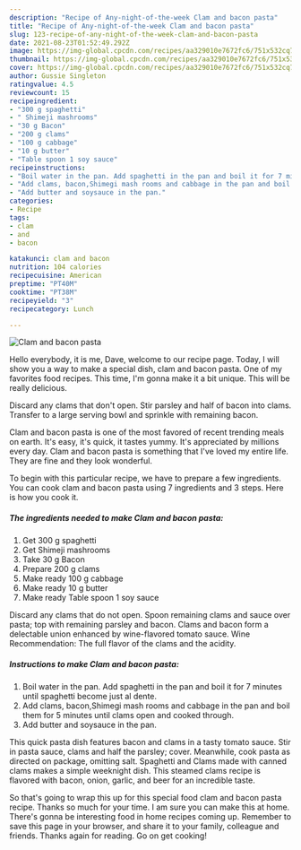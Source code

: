 ```yaml
---
description: "Recipe of Any-night-of-the-week Clam and bacon pasta"
title: "Recipe of Any-night-of-the-week Clam and bacon pasta"
slug: 123-recipe-of-any-night-of-the-week-clam-and-bacon-pasta
date: 2021-08-23T01:52:49.292Z
image: https://img-global.cpcdn.com/recipes/aa329010e7672fc6/751x532cq70/clam-and-bacon-pasta-recipe-main-photo.jpg
thumbnail: https://img-global.cpcdn.com/recipes/aa329010e7672fc6/751x532cq70/clam-and-bacon-pasta-recipe-main-photo.jpg
cover: https://img-global.cpcdn.com/recipes/aa329010e7672fc6/751x532cq70/clam-and-bacon-pasta-recipe-main-photo.jpg
author: Gussie Singleton
ratingvalue: 4.5
reviewcount: 15
recipeingredient:
- "300 g spaghetti"
- " Shimeji mashrooms"
- "30 g Bacon"
- "200 g clams"
- "100 g cabbage"
- "10 g butter"
- "Table spoon 1 soy sauce"
recipeinstructions:
- "Boil water in the pan. Add spaghetti in the pan and boil it for 7 minutes until spaghetti become just al dente."
- "Add clams, bacon,Shimegi mash rooms and cabbage in the pan and boil them for 5 minutes until clams open and cooked through."
- "Add butter and soysauce in the pan."
categories:
- Recipe
tags:
- clam
- and
- bacon

katakunci: clam and bacon 
nutrition: 104 calories
recipecuisine: American
preptime: "PT40M"
cooktime: "PT38M"
recipeyield: "3"
recipecategory: Lunch

---
```



![Clam and bacon pasta](https://img-global.cpcdn.com/recipes/aa329010e7672fc6/751x532cq70/clam-and-bacon-pasta-recipe-main-photo.jpg)

Hello everybody, it is me, Dave, welcome to our recipe page. Today, I will show you a way to make a special dish, clam and bacon pasta. One of my favorites food recipes. This time, I'm gonna make it a bit unique. This will be really delicious.

Discard any clams that don&#39;t open. Stir parsley and half of bacon into clams. Transfer to a large serving bowl and sprinkle with remaining bacon.

Clam and bacon pasta is one of the most favored of recent trending meals on earth. It's easy, it's quick, it tastes yummy. It's appreciated by millions every day. Clam and bacon pasta is something that I've loved my entire life. They are fine and they look wonderful.


To begin with this particular recipe, we have to prepare a few ingredients. You can cook clam and bacon pasta using 7 ingredients and 3 steps. Here is how you cook it.

<!--inarticleads1-->

##### The ingredients needed to make Clam and bacon pasta:

1. Get 300 g spaghetti
1. Get  Shimeji mashrooms
1. Take 30 g Bacon
1. Prepare 200 g clams
1. Make ready 100 g cabbage
1. Make ready 10 g butter
1. Make ready Table spoon 1 soy sauce


Discard any clams that do not open. Spoon remaining clams and sauce over pasta; top with remaining parsley and bacon. Clams and bacon form a delectable union enhanced by wine-flavored tomato sauce. Wine Recommendation: The full flavor of the clams and the acidity. 

<!--inarticleads2-->

##### Instructions to make Clam and bacon pasta:

1. Boil water in the pan. Add spaghetti in the pan and boil it for 7 minutes until spaghetti become just al dente.
1. Add clams, bacon,Shimegi mash rooms and cabbage in the pan and boil them for 5 minutes until clams open and cooked through.
1. Add butter and soysauce in the pan.


This quick pasta dish features bacon and clams in a tasty tomato sauce. Stir in pasta sauce, clams and half the parsley; cover. Meanwhile, cook pasta as directed on package, omitting salt. Spaghetti and Clams made with canned clams makes a simple weeknight dish. This steamed clams recipe is flavored with bacon, onion, garlic, and beer for an incredible taste. 

So that's going to wrap this up for this special food clam and bacon pasta recipe. Thanks so much for your time. I am sure you can make this at home. There's gonna be interesting food in home recipes coming up. Remember to save this page in your browser, and share it to your family, colleague and friends. Thanks again for reading. Go on get cooking!
